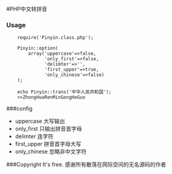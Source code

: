 #PHP中文转拼音


### Usage

    
	    require('Pinyin.class.php');

		Pinyin::option(
			array('uppercase'=>false,
				  'only_first'=>false,
			      'delimter'=>'',
		          'first_upper'=>true,
		          'only_chinese'=>false)
        );
		
		echo Pinyin::trans('中华人民共和国');
        >>ZhongHuaRenMinGongHeGuo
        
		
###config

- uppercase    大写输出
- only_first   只输出拼音首字母
- delimter     连字符
- first_upper  拼音首字母大写
- only_chinese 忽略非中文字符


###Copyright
It's free.
感谢所有散落在网际空间的无名源码的作者